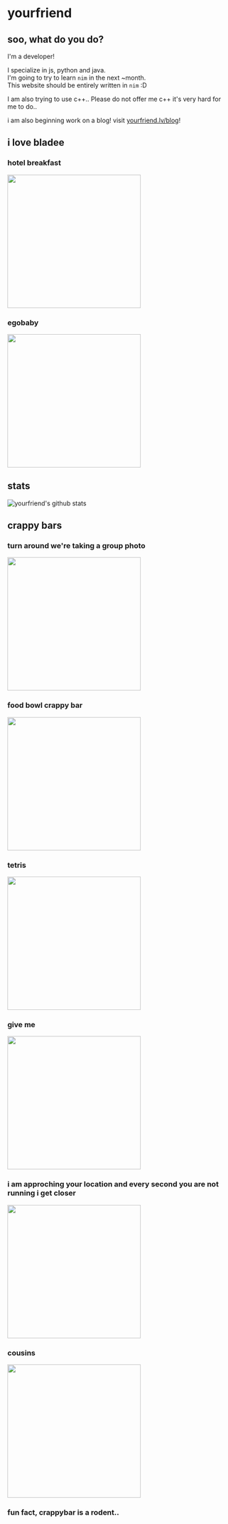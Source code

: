 # yourfriend

## soo, what do you do?

I'm a developer!
  
I specialize in js, python and java.  
I'm going to try to learn `nim` in the next ~month.   
This website should be entirely written in `nim` :D  
 
I am also trying to use c++.. Please do not offer me c++ it's very hard for me to do..

i am also beginning work on a blog! visit [yourfriend.lv/blog](https://yourfriend.lv/blog)!

## i love bladee

### hotel breakfast
<a href="https://www.youtube.com/watch?v=dCxDI5wI10Q" title="bladee - hotel breakfast" class="img">
	<img src="http://img.youtube.com/vi/dCxDI5wI10Q/0.jpg" width="300">
</a>

### egobaby
<a href="https://www.youtube.com/watch?v=gan2BP5gMN4" title="
bladee - egobaby (Official Audio)" class="img">
	<img src="http://img.youtube.com/vi/gan2BP5gMN4/0.jpg" width="300">
</a>

## stats

![yourfriend's github stats](https://github-readme-stats-pi-lake.vercel.app/api?username=yourfriendoss&bg_color=000000&title_color=FF9BD6&hide_border=true&text_color=ffffff)

## crappy bars

### turn around we're taking a group photo
<img src="https://yourfriend.lv/capybaras/1.jpg" width="300" class="img">

### food bowl crappy bar
<img src="https://yourfriend.lv/capybaras/2.jpg" width="300" class="img">

### tetris
<img src="https://yourfriend.lv/capybaras/3.jpg" width="300" class="img">

### give me
<img src="https://yourfriend.lv/capybaras/4.jpg" width="300" class="img">

### i am approching your location and every second you are not running i get closer
<img src="https://yourfriend.lv/capybaras/5.jpg" width="300" class="img">

### cousins
<img src="https://yourfriend.lv/capybaras/6.jpg" width="300" class="img">


### fun fact, crappybar is a rodent..